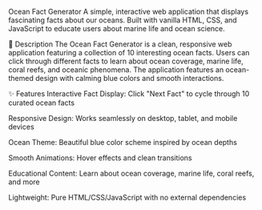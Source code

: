 Ocean Fact Generator
A simple, interactive web application that displays fascinating facts about our oceans. Built with vanilla HTML, CSS, and JavaScript to educate users about marine life and ocean science.

🌊 Description
The Ocean Fact Generator is a clean, responsive web application featuring a collection of 10 interesting ocean facts. Users can click through different facts to learn about ocean coverage, marine life, coral reefs, and oceanic phenomena. The application features an ocean-themed design with calming blue colors and smooth interactions.

✨ Features
Interactive Fact Display: Click "Next Fact" to cycle through 10 curated ocean facts

Responsive Design: Works seamlessly on desktop, tablet, and mobile devices

Ocean Theme: Beautiful blue color scheme inspired by ocean depths

Smooth Animations: Hover effects and clean transitions

Educational Content: Learn about ocean coverage, marine life, coral reefs, and more

Lightweight: Pure HTML/CSS/JavaScript with no external dependencies
